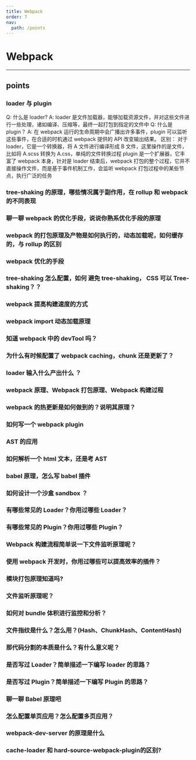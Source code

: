 ```yaml
---
title: Webpack
order: 7
nav:
  path: /points
---
```


# Webpack

---

## points

### loader 与 plugin

Q: 什么是 loader?
A: loader 是文件加载器，能够加载资源文件，并对这些文件进行一些处理，诸如编译、压缩等，最终一起打包到指定的文件中
Q: 什么是 plugin？
A: 在 webpack 运行的生命周期中会广播出许多事件，plugin 可以监听这些事件，在合适的时机通过 webpack 提供的 API 改变输出结果。
区别： 对于 loader，它是一个转换器，将 A 文件进行编译形成 B 文件，这里操作的是文件，比如将 A.scss 转换为 A.css，单纯的文件转换过程
plugin 是一个扩展器，它丰富了 webpack 本身，针对是 loader 结束后，webpack 打包的整个过程，它并不直接操作文件，而是基于事件机制工作，会监听 webpack 打包过程中的某些节点，执行广泛的任务

### tree-shaking 的原理，哪些情况属于副作用，在 rollup 和 webpack 的不同表现

### 聊一聊 webpack 的优化手段，说说你熟系优化手段的原理

### webpack 的打包原理及产物是如何执行的，动态加载呢，如何缓存的，与 rollup 的区别

### webpack 优化的手段

### tree-shaking 怎么配置，如何 避免 tree-shaking， CSS 可以 Tree-shaking？？

### webpack 提高构建速度的方式

### webpack import 动态加载原理

### 知道 webpack 中的 devTool 吗？

### 为什么有时候配置了 webpack caching，chunk 还是更新了？

### loader 输入什么产出什么 ？

### webpack 原理、Webpack 打包原理、Webpack 构建过程

### webpack 的热更新是如何做到的？说明其原理？

### 如何写一个 webpack plugin

### AST 的应用

### 如何解析一个 html 文本，还是考 AST

### babel 原理，怎么写 babel 插件

### 如何设计一个沙盒 sandbox ？

### 有哪些常见的 Loader？你用过哪些 Loader？

### 有哪些常见的 Plugin？你用过哪些 Plugin？

### Webpack 构建流程简单说一下文件监听原理呢？

### 使用 webpack 开发时，你用过哪些可以提高效率的插件？

### 模块打包原理知道吗?

### 文件监听原理呢？

### 如何对 bundle 体积进行监控和分析？

### 文件指纹是什么？怎么用？(Hash、ChunkHash、ContentHash)

### 那代码分割的本质是什么？有什么意义呢？

### 是否写过 Loader？简单描述一下编写 loader 的思路？

### 是否写过 Plugin？简单描述一下编写 Plugin 的思路？

### 聊一聊 Babel 原理吧

### 怎么配置单页应用？怎么配置多页应用？

### webpack-dev-server 的原理是什么

### cache-loader 和 hard-source-webpack-plugin的区别?
